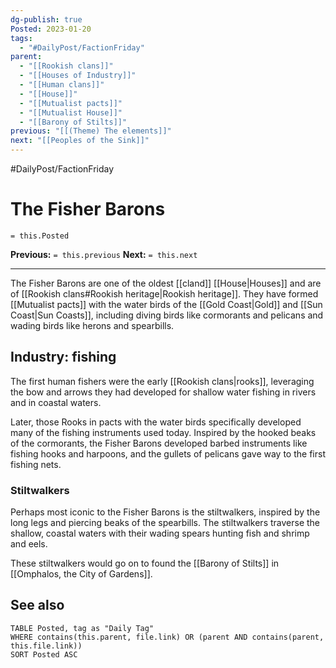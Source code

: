 ```yaml
---
dg-publish: true
Posted: 2023-01-20
tags:
  - "#DailyPost/FactionFriday"
parent:
  - "[[Rookish clans]]"
  - "[[Houses of Industry]]"
  - "[[Human clans]]"
  - "[[House]]"
  - "[[Mutualist pacts]]"
  - "[[Mutualist House]]"
  - "[[Barony of Stilts]]"
previous: "[[(Theme) The elements]]"
next: "[[Peoples of the Sink]]"
---
```

#DailyPost/FactionFriday
# The Fisher Barons
`= this.Posted`

**Previous:** `= this.previous`
**Next:** `= this.next`

---

The Fisher Barons are one of the oldest [[cland]] [[House|Houses]] and are of [[Rookish clans#Rookish heritage|Rookish heritage]]. They have formed [[Mutualist pacts]] with the water birds of the [[Gold Coast|Gold]] and [[Sun Coast|Sun Coasts]], including diving birds like cormorants and pelicans and wading birds like herons and spearbills.

## Industry: fishing

The first human fishers were the early [[Rookish clans|rooks]], leveraging the bow and arrows they had developed for shallow water fishing in rivers and in coastal waters.

Later, those Rooks in pacts with the water birds specifically developed many of the fishing instruments used today. Inspired by the hooked beaks of the cormorants, the Fisher Barons developed barbed instruments like fishing hooks and harpoons, and the gullets of pelicans gave way to the first fishing nets.

### Stiltwalkers

Perhaps most iconic to the Fisher Barons is the stiltwalkers, inspired by the long legs and piercing beaks of the spearbills. The stiltwalkers traverse the shallow, coastal waters with their wading spears hunting fish and shrimp and eels.

These stiltwalkers would go on to found the [[Barony of Stilts]] in [[Omphalos, the City of Gardens]].

## See also

```dataview
TABLE Posted, tag as "Daily Tag"
WHERE contains(this.parent, file.link) OR (parent AND contains(parent, this.file.link))
SORT Posted ASC
```